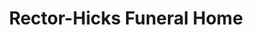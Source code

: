 ---
title: "Rector-Hicks Funeral Home"
url: /geneseo/rector-hicks-funeral-home/
shop: Bestattungen
---